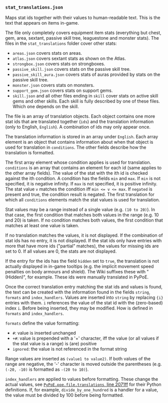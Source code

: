 ### `stat_translations.json`

Maps stat ids together with their values to human-readable text. This is the text
that appears on items in-game. 

The file only completely covers equipment item stats (everything but chest, gem, 
area, sextant, passive skill tree, leaguestone and monster stats). The files 
in the `stat_translations` folder cover other stats:

- `areas.json` covers stats on areas.
- `atlas.json` covers sextant stats as shown on the Atlas.
- `strongbox.json` covers stats on strongboxes.
- `passive_skill.json` covers stats on the passive skill tree.
- `passive_skill_aura.json` covers stats of auras provided by stats on the passive
  skill tree.
- `monster.json` covers stats on monsters.
- `support_gem.json` covers stats on support gems.
- `skill.json` and all other files ending in `skill` cover stats
  on active skill gems and other skills. Each skill is fully described by one of
  these files. Which one depends on the skill.

The file is an array of translation objects. Each object contains one more stat
ids that are translated together (`ids`) and the translation information (only to
English, `English`). A combination of ids may only appear once.

The translation information is stored in an array under `English`. Each array element
is an object that contains information about when that object is used for translation
in `conditions`. The other fields describe how the translation is formatted.
 
The first array element whose condition applies is used for translation. `conditions`
is an array that contains an element for each id (same applies to the other array
fields). The value of the stat with the ith id is checked against the ith condition.
A condition has the fields `min` and `max`. If `min` is not specified, it is
negative infinity. If `max` is not specified, it is positive infinity. The stat value
`v` matches the condition iff `min <= v <= max`. If `negated` is present and true, the
condition result is negated. The first translation for which
all `conditions` elements match the stat values is used for translation.

Stat values may be a range instead of a single value (e.g. `(10 to 20)`). In that case,
the first condition that matches both values in the range (e.g. 10 and 20) is taken.
If no condition matches both values, the first condition that matches at least one
value is taken.

If no translation matches the values, it is not displayed. If the combination of stat
ids has no entry, it is not displayed. If the stat ids only have entries with more
that have more ids ("partial" matches), the values for missing ids are set to 0. If
all values are 0, the stats are not displayed.

If the entry for the ids has the field `hidden` set to `true`, the translation is not
actually displayed in in-game tooltips (e.g. the implicit movement speed penalties
on body armours and shield). The Wiki suffixes these with " (Hidden)", for example.
These ids were manually translated in PyPoE.

Once the correct translation entry matching the stat ids and values is found, the text
can be created with the information found in the fields `string`, `formats` and
`index_handlers`. Values are inserted into `string` by replacing `{i}` entries with
them. `i` references the value of the stat id with the (zero-based) index `i`. Before
being inserted, they may be modified. How is defined in `formats` and `index_handlers`.

`formats` define the value formatting:

- `#`: value is inserted unchanged
- `+#`: value is prepended with a '+' character, iff the value (or all values if the
  stat value is a range) is (are) positive
- `ignored`: the value is not referenced in the format string

Range values are inserted as `(value1 to value2)`. If both values of the range are
negative, the '-' character is moved outside the parentheses (e.g. `(-20, -10)` is
formatted as `-(20 to 10)`). 

`index_handlers` are applied to values before formatting. These change the actual
values, see 
[`PyPoE.poe.file.translations`, line 2071ff](https://github.com/OmegaK2/PyPoE/blob/dev/PyPoE/poe/file/translations.py#L2071)
for their Python definitions.
If, for example, `divide_by_one_hundred` is a handler for a value, the value must
be divided by 100 before being formatted.

